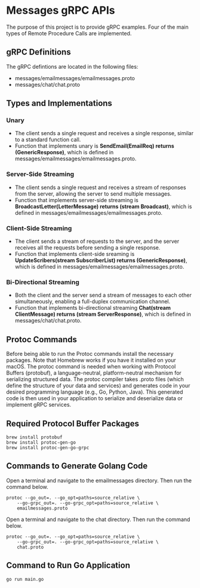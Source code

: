 # Messages gRPC APIs
The purpose of this project is to provide gRPC examples. Four of the main types of Remote Procedure Calls are implemented. 

## gRPC Definitions
The gRPC defintions are located in the following files:
- messages/emailmessages/emailmessages.proto
- messages/chat/chat.proto

## Types and Implementations

### Unary
- The client sends a single request and receives a single response, similar to a standard function call. 
- Function that implements unary is **SendEmail(EmailReq) returns (GenericResponse)**, which is defined in messages/emailmessages/emailmessages.proto.

### Server-Side Streaming
- The client sends a single request and receives a stream of responses from the server, allowing the server to send multiple messages. 
- Function that implements server-side streaming is **BroadcastLetter(LetterMessage) returns (stream Broadcast)**, which is defined in messages/emailmessages/emailmessages.proto.

### Client-Side Streaming
- The client sends a stream of requests to the server, and the server receives all the requests before sending a single response.
- Function that implements client-side sreaming is **UpdateScribers(stream SubscriberList) returns (GenericResponse)**, which is defined in messages/emailmessages/emailmessages.proto.

### Bi-Directional Streaming
- Both the client and the server send a stream of messages to each other simultaneously, enabling a full-duplex communication channel. 
- Function that implements bi-directional streaming **Chat(stream ClientMessage) returns (stream ServerResponse)**, which is defined in messages/chat/chat.proto.

## Protoc Commands
Before being able to run the Protoc commands install the necessary packages. Note that Homebrew works if you have it installed on your macOS. The protoc command is needed when working with Protocol Buffers (protobuf), a language-neutral, platform-neutral mechanism for serializing structured data. The protoc compiler takes .proto files (which define the structure of your data and services) and generates code in your desired programming language (e.g., Go, Python, Java). This generated code is then used in your application to serialize and deserialize data or implement gRPC services.

## Required Protocol Buffer Packages
```
brew install protobuf
brew install protoc-gen-go
brew install protoc-gen-go-grpc
```

## Commands to Generate Golang Code
Open a terminal and navigate to the emailmessages directory. Then run the command below.
```
protoc --go_out=. --go_opt=paths=source_relative \
    --go-grpc_out=. --go-grpc_opt=paths=source_relative \
   	emailmessages.proto
```
Open a terminal and navigate to the chat directory. Then run the command below.
```
protoc --go_out=. --go_opt=paths=source_relative \
    --go-grpc_out=. --go-grpc_opt=paths=source_relative \
   	chat.proto
```
## Command to Run Go Application
```
go run main.go
```
